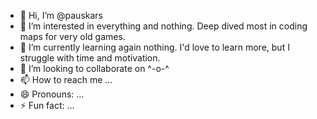 - 👋 Hi, I’m @pauskars
- 👀 I’m interested in everything and nothing. Deep dived most in coding maps for very old games. 
- 🌱 I’m currently learning again nothing. I'd love to learn more, but I struggle with time and motivation. 
- 💞️ I’m looking to collaborate on ^-o-^
- 📫 How to reach me ...
- 😄 Pronouns: ...
- ⚡ Fun fact: ...

<!---
pauskars/pauskars is a ✨ special ✨ repository because its `README.md` (this file) appears on your GitHub profile.
You can click the Preview link to take a look at your changes.
--->
